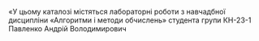 «У цьому каталозі містяться лабораторні роботи з навчадбної дисципліни
«Алгоритми і методи обчислень» студента групи КН-23-1 Павленко Андрiй Володимирович
